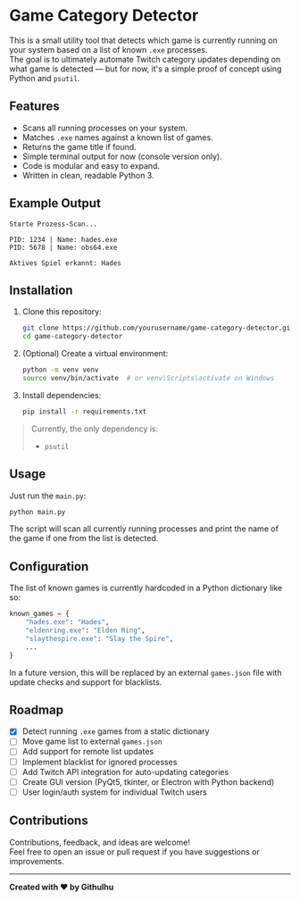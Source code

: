 # Game Category Detector

This is a small utility tool that detects which game is currently running on your system based on a list of known `.exe` processes.  
The goal is to ultimately automate Twitch category updates depending on what game is detected — but for now, it's a simple proof of concept using Python and `psutil`.

## Features

- Scans all running processes on your system.
- Matches `.exe` names against a known list of games.
- Returns the game title if found.
- Simple terminal output for now (console version only).
- Code is modular and easy to expand.
- Written in clean, readable Python 3.

## Example Output

```
Starte Prozess-Scan...

PID: 1234 | Name: hades.exe
PID: 5678 | Name: obs64.exe

Aktives Spiel erkannt: Hades
```

## Installation

1. Clone this repository:
    ```bash
    git clone https://github.com/yourusername/game-category-detector.git
    cd game-category-detector
    ```

2. (Optional) Create a virtual environment:
    ```bash
    python -m venv venv
    source venv/bin/activate  # or venv\Scripts\activate on Windows
    ```

3. Install dependencies:
    ```bash
    pip install -r requirements.txt
    ```

> Currently, the only dependency is:
> - `psutil`

## Usage

Just run the `main.py`:

```bash
python main.py
```

The script will scan all currently running processes and print the name of the game if one from the list is detected.

## Configuration

The list of known games is currently hardcoded in a Python dictionary like so:

```python
known_games = {
    "hades.exe": "Hades",
    "eldenring.exe": "Elden Ring",
    "slaythespire.exe": "Slay the Spire",
    ...
}
```

In a future version, this will be replaced by an external `games.json` file with update checks and support for blacklists.

## Roadmap

- [x] Detect running `.exe` games from a static dictionary
- [ ] Move game list to external `games.json`
- [ ] Add support for remote list updates
- [ ] Implement blacklist for ignored processes
- [ ] Add Twitch API integration for auto-updating categories
- [ ] Create GUI version (PyQt5, tkinter, or Electron with Python backend)
- [ ] User login/auth system for individual Twitch users

## Contributions

Contributions, feedback, and ideas are welcome!  
Feel free to open an issue or pull request if you have suggestions or improvements.

---

**Created with ❤️ by Githulhu**
